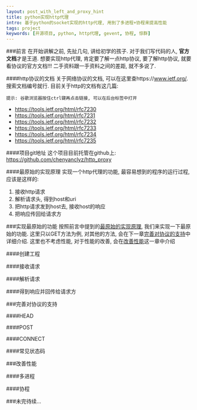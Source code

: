 ```yaml
---
layout: post_with_left_and_proxy_hint
title: python实现http代理
intro: 基于python的socket实现的http代理, 用到了多进程+协程来提高性能
tags: project
keywords: [开源项目, python, http代理, gevent, 协程, 惊群]
---
```



###前言
在开始讲解之前, 先扯几句, 讲给初学的孩子. 对于我们写代码的人, **官方文档**才是王道. 想要实现http代理, 肯定要了解一点http协议, 要了解http协议, 就要看协议的官方文档!!! 二手资料跟一手资料之间的差距, 就不多说了. 

####http协议的文档
关于网络协议的文档, 可以在这里查https://www.ietf.org/. 搜索文档编号就行. 目前关于http的文档有这几篇:    

```
提示: 谷歌浏览器按住ctrl键再点击链接, 可以在后台标签中打开
```

- https://tools.ietf.org/html/rfc7230    
- https://tools.ietf.org/html/rfc7231    
- https://tools.ietf.org/html/rfc7232    
- https://tools.ietf.org/html/rfc7233    
- https://tools.ietf.org/html/rfc7234    
- https://tools.ietf.org/html/rfc7235    

####项目git地址
这个项目目前托管在github上: https://github.com/chenyanclyz/http_proxy    

####最原始的实现原理
实现一个http代理的功能, 最容易想到的程序的运行过程, 应该是这样的:    

1. 接收http请求    
2. 解析请求头, 得到host和uri    
3. 把http请求发到host去, 接收host的响应    
4. 把响应传回给请求方    


###实现最原始的功能
按照前言中提到的[最原始的实现原理](#最原始的实现原理), 我们来实现一下最原始的功能. 这里只以GET方法为例, 对其他的方法, 会在下一章[完善对协议的支持](#完善对协议的支持)中详细介绍. 这里也不考虑性能, 对于性能的改善, 会在[改善性能](#改善性能)这一章中介绍 

####创建工程

####接收请求

####解析请求

####得到响应并回传给请求方


###完善对协议的支持

####HEAD

####POST

####CONNECT

####常见状态码


###改善性能

####多进程

####协程




###未完待续...


